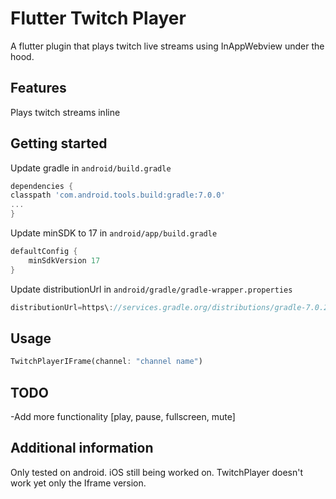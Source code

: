 # Flutter Twitch Player

A flutter plugin that plays twitch live streams using InAppWebview under the hood.

## Features

Plays twitch streams inline

## Getting started

Update gradle in `android/build.gradle`

```gradle
dependencies {
classpath 'com.android.tools.build:gradle:7.0.0'
...
}
```

Update minSDK to 17 in `android/app/build.gradle`

```gradle
defaultConfig {
    minSdkVersion 17
}
```

Update distributionUrl in `android/gradle/gradle-wrapper.properties`

```gradle
distributionUrl=https\://services.gradle.org/distributions/gradle-7.0.2-all.zip
```

## Usage

```dart
TwitchPlayerIFrame(channel: "channel name")
```

## TODO

-Add more functionality [play, pause, fullscreen, mute]

## Additional information

Only tested on android. iOS still being worked on.
TwitchPlayer doesn't work yet only the Iframe version.

